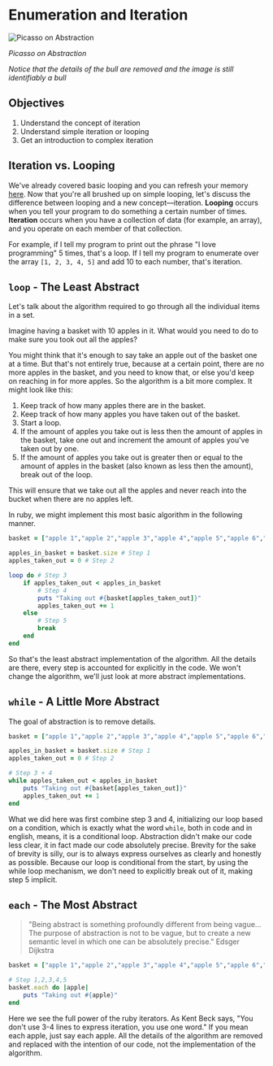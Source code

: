 # Enumeration and Iteration

![Picasso on Abstraction](http://ironboard-curriculum-content.s3.amazonaws.com/web-development/abstraction-bull.jpg)

_Picasso on Abstraction_

_Notice that the details of the bull are removed and the image is still identifiably a bull_

## Objectives
1. Understand the concept of iteration 
2. Understand simple iteration or looping
3. Get an introduction to complex iteration

## Iteration vs. Looping

We've already covered basic looping and you can refresh your memory [here](https://github.com/learn-co-curriculum/simple-loops). Now that you're all brushed up on simple looping, let's discuss the difference between looping and a new concept––iteration. **Looping** occurs when you tell your program to do something a certain number of times. **Iteration** occurs when you have a collection of data (for example, an array), and you operate on each member of that collection. 

For example, if I tell my program to print out the phrase "I love programming" 5 times, that's a loop. If I tell my program to enumerate over the array `[1, 2, 3, 4, 5]` and add 10 to each number, that's iteration. 


## `loop` - The Least Abstract

Let's talk about the algorithm required to go through all the individual items in a set.

Imagine having a basket with 10 apples in it. What would you need to do to make sure you took out all the apples?

You might think that it's enough to say take an apple out of the basket one at a time. But that's not entirely true, because at a certain point, there are no more apples in the basket, and you need to know that, or else you'd keep on reaching in for more apples. So the algorithm is a bit more complex. It might look like this:

1. Keep track of how many apples there are in the basket.
2. Keep track of how many apples you have taken out of the basket.
3. Start a loop.
4. If the amount of apples you take out is less then the amount of apples in the basket, take one out and increment the amount of apples you've taken out by one.
5. If the amount of apples you take out is greater then or equal to the amount of apples in the basket (also known as less then the amount), break out of the loop.

This will ensure that we take out all the apples and never reach into the bucket when there are no apples left.

In ruby, we might implement this most basic algorithm in the following manner.

```ruby
basket = ["apple 1","apple 2","apple 3","apple 4","apple 5","apple 6","apple 7","apple 8","apple 9","apple 10"]

apples_in_basket = basket.size # Step 1
apples_taken_out = 0 # Step 2

loop do # Step 3
    if apples_taken_out < apples_in_basket 
        # Step 4
        puts "Taking out #{basket[apples_taken_out]}"
        apples_taken_out += 1
    else
        # Step 5
        break
    end
end
```

So that's the least abstract implementation of the algorithm. All the details are there, every step is accounted for explicitly in the code. We won't change the algorithm, we'll just look at more abstract implementations.

## `while` - A Little More Abstract

The goal of abstraction is to remove details.

```ruby
basket = ["apple 1","apple 2","apple 3","apple 4","apple 5","apple 6","apple 7","apple 8","apple 9","apple 10"]

apples_in_basket = basket.size # Step 1
apples_taken_out = 0 # Step 2

# Step 3 + 4
while apples_taken_out < apples_in_basket
    puts "Taking out #{basket[apples_taken_out]}"
    apples_taken_out += 1
end
```

What we did here was first combine step 3 and 4, initializing our loop based on a condition, which is exactly what the word `while`, both in code and in english, means, it is a conditional loop. Abstraction didn't make our code less clear, it in fact made our code absolutely precise. Brevity for the sake of brevity is silly, our is to always express ourselves as clearly and honestly as possible. Because our loop is conditional from the start, by using the while loop mechanism, we don't need to explicitly break out of it, making step 5 implicit.

## `each` - The Most Abstract

> "Being abstract is something profoundly different from being vague... The purpose of abstraction is not to be vague, but to create a new semantic level in which one can be absolutely precise." Edsger Dijkstra

```ruby
basket = ["apple 1","apple 2","apple 3","apple 4","apple 5","apple 6","apple 7","apple 8","apple 9","apple 10"]

# Step 1,2,3,4,5
basket.each do |apple|
    puts "Taking out #{apple}"
end
```

Here we see the full power of the ruby iterators. As Kent Beck says, "You don't use 3-4 lines to express iteration, you use one word." If you mean each apple, just say each apple. All the details of the algorithm are removed and replaced with the intention of our code, not the implementation of the algorithm.
